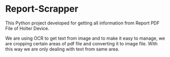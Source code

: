 # Report-Scrapper

This Python project developed for getting all information from Report PDF File of Holter Device.

We are using OCR to get text from image and to make it easy to manage, we are cropping certain areas of pdf file and converting it to image file.
With this way we are only dealing with text from same area. 

